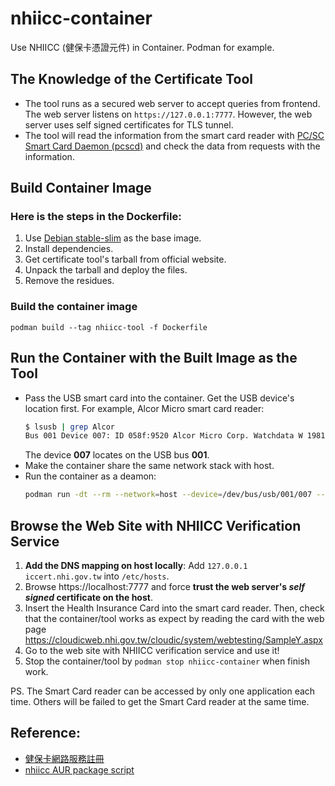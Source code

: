 # nhiicc-container

Use NHIICC (健保卡憑證元件) in Container.  Podman for example.

## The Knowledge of the Certificate Tool

* The tool runs as a secured web server to accept queries from frontend.  The web server listens on `https://127.0.0.1:7777`.  However, the web server uses self signed certificates for TLS tunnel.
* The tool will read the information from the smart card reader with [PC/SC Smart Card Daemon (pcscd)](https://pcsclite.apdu.fr/) and check the data from requests with the information.

## Build Container Image

### Here is the steps in the Dockerfile:
1. Use [Debian stable-slim](https://hub.docker.com/_/debian) as the base image.
2. Install dependencies.
3. Get certificate tool's tarball from official website.
3. Unpack the tarball and deploy the files.
4. Remove the residues.

### Build the container image

`podman build --tag nhiicc-tool -f Dockerfile`

## Run the Container with the Built Image as the Tool

* Pass the USB smart card into the container.  Get the USB device's location first.  For example, Alcor Micro smart card reader:
  ```sh
  $ lsusb | grep Alcor
  Bus 001 Device 007: ID 058f:9520 Alcor Micro Corp. Watchdata W 1981
  ```
  The device **007** locates on the USB bus **001**.
* Make the container share the same network stack with host.
* Run the container as a deamon:
  ```sh
  podman run -dt --rm --network=host --device=/dev/bus/usb/001/007 --name nhiicc-container localhost/nhiicc-tool
  ```

## Browse the Web Site with NHIICC Verification Service

1. **Add the DNS mapping on host locally**: Add `127.0.0.1 iccert.nhi.gov.tw` into `/etc/hosts`.
2. Browse https://localhost:7777 and force **trust the web server's _self signed_ certificate on the host**.
3. Insert the Health Insurance Card into the smart card reader.  Then, check that the container/tool works as expect by reading the card with the web page https://cloudicweb.nhi.gov.tw/cloudic/system/webtesting/SampleY.aspx
4. Go to the web site with NHIICC verification service and use it!
5. Stop the container/tool by `podman stop nhiicc-container` when finish work.

PS. The Smart Card reader can be accessed by only one application each time.  Others will be failed to get the Smart Card reader at the same time.

## Reference:

* [健保卡網路服務註冊](https://cloudicweb.nhi.gov.tw/cloudic/system/SMC/mEventesting.htm)
* [nhiicc AUR package script](https://aur.archlinux.org/cgit/aur.git/tree/PKGBUILD?h=nhiicc)
